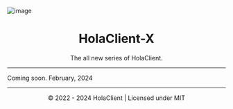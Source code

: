 ![image](https://github.com/HolaClient/X/assets/102372274/b4ae00f0-43ac-4d81-ac27-585f0baa4e08)
<h1 align="center" dir="auto">HolaClient-X</h1>
<p align="center">
The all new series of HolaClient.
</p>

---

Coming soon.
February, 2024

---

<p align="center">
© 2022 - 2024 HolaClient | Licensed under MIT
</p>
